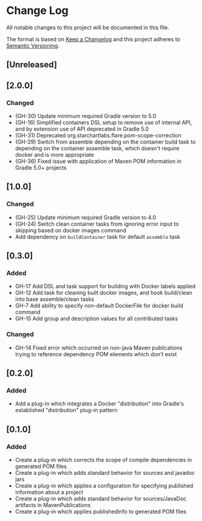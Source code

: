 # Change Log
All notable changes to this project will be documented in this file.

The format is based on [Keep a Changelog](http://keepachangelog.com/)
and this project adheres to [Semantic Versioning](http://semver.org/).

## [Unreleased]

## [2.0.0]
### Changed
- (GH-30) Update minimum required Gradle version to 5.0
- (GH-16) Simplified containers DSL setup to remove use of internal API, and by extension use of API deprecated in Gradle 5.0 
- (GH-31) Deprecated org.starchartlabs.flare.pom-scope-correction
- (GH-29) Switch from assemble depending on the container build task to depending on the container assemble task, which doesn't require docker and is more appropriate
- (GH-36) Fixed issue with application of Maven POM information in Gradle 5.0+ projects

## [1.0.0]
### Changed
- (GH-25) Update minimum required Gradle version to 4.0
- (GH-24) Switch clean container tasks from ignoring error input to skipping based on docker images command 
- Add dependency on `buildContainer` task for default `assemble` task

## [0.3.0]
### Added
- GH-17 Add DSL and task support for building with Docker labels applied
- GH-12 Add task for cleaning built docker images, and hook build/clean into base assemble/clean tasks
- GH-7 Add ability to specify non-default DockerFile for docker build command
- GH-15 Add group and description values for all contributed tasks

### Changed
- GH-14 Fixed error which occurred on non-java Maven publications trying to reference dependency POM elements which don't exist

## [0.2.0]
### Added
- Add a plug-in which integrates a Docker "distribution" into Gradle's established "distribution" plug-in pattern

## [0.1.0]
### Added
- Create a plug-in which corrects the scope of compile dependencies in generated POM files
- Create a plug-in which adds standard behavior for sources and javadoc jars
- Create a plug-in which applies a configuration for specifying published information about a project
- Create a plug-in which adds standard behavior for sources/JavaDoc artifacts in MavenPublications
- Create a plug-in which applies publishedInfo to generated POM files
